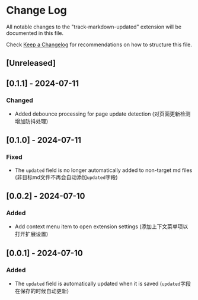 # Change Log

All notable changes to the "track-markdown-updated" extension will be documented in this file.

Check [Keep a Changelog](http://keepachangelog.com/) for recommendations on how to structure this file.

## [Unreleased]


## [0.1.1] - 2024-07-11

### Changed

- Added debounce processing for page update detection (对页面更新检测增加防抖处理)


## [0.1.0] - 2024-07-11

### Fixed

- The ``updated`` field is no longer automatically added to non-target md files (非目标md文件不再会自动添加``updated``字段)

## [0.0.2] - 2024-07-10

### Added

- Add context menu item to open extension settings (添加上下文菜单项以打开扩展设置)

## [0.0.1] - 2024-07-10

### Added

- The ``updated`` field is automatically updated when it is saved (``updated``字段在保存的时候自动更新)